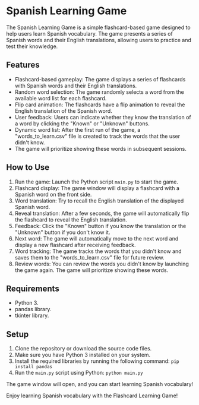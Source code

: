 # Spanish Learning Game

The Spanish Learning Game is a simple flashcard-based game designed to help users learn Spanish vocabulary.
The game presents a series of Spanish words and their English translations, allowing users to practice and test their knowledge.

## Features

- Flashcard-based gameplay: The game displays a series of flashcards with Spanish words and their English translations.
- Random word selection: The game randomly selects a word from the available word list for each flashcard.
- Flip card animation: The flashcards have a flip animation to reveal the English translation of the Spanish word.
- User feedback: Users can indicate whether they know the translation of a word by clicking the "Known" or "Unknown" buttons.
- Dynamic word list: After the first run of the game, a "words_to_learn.csv" file is created to track the words that the user didn't know.
- The game will prioritize showing these words in subsequent sessions.

## How to Use

1. Run the game: Launch the Python script `main.py` to start the game.
2. Flashcard display: The game window will display a flashcard with a Spanish word on the front side.
3. Word translation: Try to recall the English translation of the displayed Spanish word.
4. Reveal translation: After a few seconds, the game will automatically flip the flashcard to reveal the English translation.
5. Feedback: Click the "Known" button if you know the translation or the "Unknown" button if you don't know it.
6. Next word: The game will automatically move to the next word and display a new flashcard after receiving feedback.
7. Word tracking: The game tracks the words that you didn't know and saves them to the "words_to_learn.csv" file for future review.
8. Review words: You can review the words you didn't know by launching the game again. The game will prioritize showing these words.

## Requirements

- Python 3.
- pandas library.
- tkinter library.

## Setup

1. Clone the repository or download the source code files.
2. Make sure you have Python 3 installed on your system.
3. Install the required libraries by running the following command: `pip install pandas`
4. Run the `main.py` script using Python: `python main.py`

The game window will open, and you can start learning Spanish vocabulary!

Enjoy learning Spanish vocabulary with the Flashcard Learning Game!
